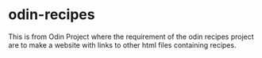 # odin-recipes

This is from Odin Project where the requirement of the odin recipes project
are to make a website with links to other html files containing recipes.
